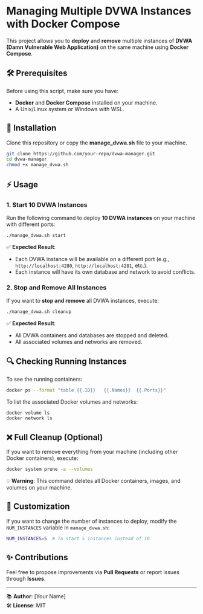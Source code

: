 # Managing Multiple DVWA Instances with Docker Compose

This project allows you to **deploy** and **remove** multiple instances of **DVWA (Damn Vulnerable Web Application)** on the same machine using **Docker Compose**.

## 🛠️ Prerequisites

Before using this script, make sure you have:

- **Docker** and **Docker Compose** installed on your machine.
- A Unix/Linux system or Windows with WSL.

## 🔄 Installation

Clone this repository or copy the **manage_dvwa.sh** file to your machine.

```bash
git clone https://github.com/your-repo/dvwa-manager.git
cd dvwa-manager
chmod +x manage_dvwa.sh
```

## ⚡ Usage

### 1. Start 10 DVWA Instances

Run the following command to deploy **10 DVWA instances** on your machine with different ports:

```bash
./manage_dvwa.sh start
```

✅ **Expected Result**:
- Each DVWA instance will be available on a different port (e.g., `http://localhost:4280`, `http://localhost:4281`, etc.).
- Each instance will have its own database and network to avoid conflicts.

### 2. Stop and Remove All Instances

If you want to **stop and remove** all DVWA instances, execute:

```bash
./manage_dvwa.sh cleanup
```

✅ **Expected Result**:
- All DVWA containers and databases are stopped and deleted.
- All associated volumes and networks are removed.

## 🔍 Checking Running Instances

To see the running containers:
```bash
docker ps --format "table {{.ID}}	{{.Names}}	{{.Ports}}"
```

To list the associated Docker volumes and networks:
```bash
docker volume ls
docker network ls
```

## ❌ Full Cleanup (Optional)

If you want to remove everything from your machine (including other Docker containers), execute:
```bash
docker system prune -a --volumes
```
💡 **Warning**: This command deletes all Docker containers, images, and volumes on your machine.

## 🔧 Customization

If you want to change the number of instances to deploy, modify the `NUM_INSTANCES` variable in `manage_dvwa.sh`:

```bash
NUM_INSTANCES=5  # To start 5 instances instead of 10
```

## ✨ Contributions

Feel free to propose improvements via **Pull Requests** or report issues through **Issues**.

---
📚 **Author**: [Your Name]  
🛠️ **License**: MIT

